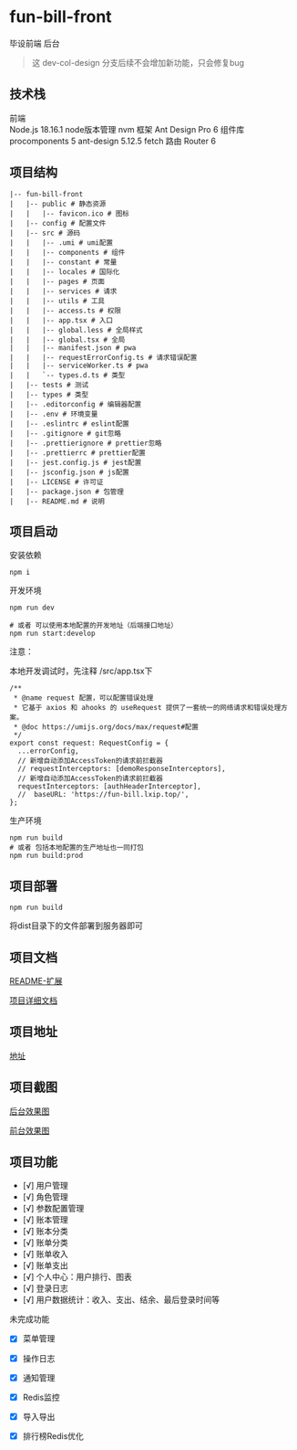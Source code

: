 # fun-bill-front

毕设前端 后台 
> 这 dev-col-design 分支后续不会增加新功能，只会修复bug

## 技术栈
前端		
Node.js	18.16.1
node版本管理	nvm
框架	Ant Design Pro	6
组件库	procomponents	5
ant-design	5.12.5
fetch
路由	Router	6

## 项目结构

```
|-- fun-bill-front
|   |-- public # 静态资源
|   |   |-- favicon.ico # 图标
|   |-- config # 配置文件
|   |-- src # 源码
|   |   |-- .umi # umi配置
|   |   |-- components # 组件
|   |   |-- constant # 常量
|   |   |-- locales # 国际化
|   |   |-- pages # 页面
|   |   |-- services # 请求
|   |   |-- utils # 工具
|   |   |-- access.ts # 权限
|   |   |-- app.tsx # 入口
|   |   |-- global.less # 全局样式
|   |   |-- global.tsx # 全局
|   |   |-- manifest.json # pwa
|   |   |-- requestErrorConfig.ts # 请求错误配置
|   |   |-- serviceWorker.ts # pwa
|   |   `-- types.d.ts # 类型
|   |-- tests # 测试
|   |-- types # 类型
|   |-- .editorconfig # 编辑器配置
|   |-- .env # 环境变量
|   |-- .eslintrc # eslint配置
|   |-- .gitignore # git忽略
|   |-- .prettierignore # prettier忽略
|   |-- .prettierrc # prettier配置
|   |-- jest.config.js # jest配置
|   |-- jsconfig.json # js配置
|   |-- LICENSE # 许可证
|   |-- package.json # 包管理   
|   |-- README.md # 说明

```

## 项目启动

安装依赖

```
npm i
```

开发环境

```
npm run dev

# 或者 可以使用本地配置的开发地址（后端接口地址）
npm run start:develop
```
注意：

本地开发调试时，先注释 /src/app.tsx下
```tsx
/**
 * @name request 配置，可以配置错误处理
 * 它基于 axios 和 ahooks 的 useRequest 提供了一套统一的网络请求和错误处理方案。
 * @doc https://umijs.org/docs/max/request#配置
 */
export const request: RequestConfig = {
  ...errorConfig,
  // 新增自动添加AccessToken的请求前拦截器
  // requestInterceptors: [demoResponseInterceptors],
  // 新增自动添加AccessToken的请求前拦截器
  requestInterceptors: [authHeaderInterceptor],
  //  baseURL: 'https://fun-bill.lxip.top/',
};
```


生产环境

```
npm run build
# 或者 包括本地配置的生产地址也一同打包
npm run build:prod
```


## 项目部署

```
npm run build
```

将dist目录下的文件部署到服务器即可

## 项目文档

[README-扩展](README-EXTEND.md)

[项目详细文档](https://imnxg.notion.site/4866fe26cb0b4d859e7683749a4b8253?pvs=4)


## 项目地址

[地址]()

## 项目截图

[后台效果图](https://imnxg.notion.site/221a49ee490e4ad88fc9d14f07c517e8?pvs=4)

[前台效果图](https://imnxg.notion.site/608052b6f3e54c9da02751203eaa4ee5?pvs=4)

## 项目功能
- [√] 用户管理
- [√] 角色管理
- [√] 参数配置管理
- [√] 账本管理
- [√] 账本分类
- [√] 账单分类
- [√] 账单收入
- [√] 账单支出
- [√] 个人中心：用户排行、图表
- [√] 登录日志
- [√] 用户数据统计：收入、支出、结余、最后登录时间等

未完成功能

- [x] 菜单管理
- [x] 操作日志
- [x] 通知管理
- [x] Redis监控
- [x] 导入导出
- [x] 排行榜Redis优化


